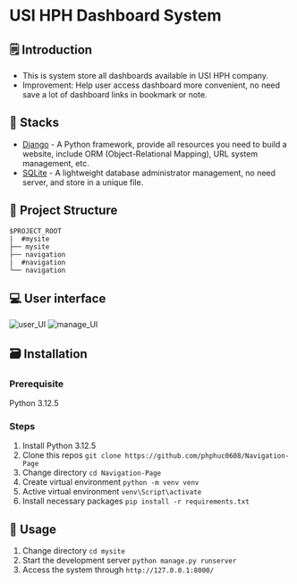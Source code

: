 # USI HPH Dashboard System
## 🗒️ Introduction
- This is system store all dashboards available in USI HPH company.
- Improvement: Help user access dashboard more convenient, no need save a lot of dashboard links in bookmark or note.
## 🧰 Stacks
- [Django](https://www.djangoproject.com/) - A Python framework, provide all resources you need to build a website, include ORM (Object-Relational Mapping), URL system management, etc.
- [SQLite](https://www.sqlite.org/) - A lightweight database administrator management, no need server, and store in a unique file.
## 📁 Project Structure
```
$PROJECT_ROOT
|  #mysite
├── mysite
├── navigation
|  #navigation
└── navigation
```
## 💻 User interface
![user_UI](https://github.com/user-attachments/assets/e56059d8-e4a6-4bd9-a229-f913cc372e17)
![manage_UI](https://github.com/user-attachments/assets/aec34354-aa71-422d-a4e6-4ed0893d0190)
## 🗃️ Installation
### Prerequisite
Python 3.12.5
### Steps
1. Install Python 3.12.5
2. Clone this repos  `git clone https://github.com/phphuc0608/Navigation-Page`
3. Change directory `cd Navigation-Page`
4. Create virtual environment `python -m venv venv`
5. Active virtual environment `venv\Script\activate`
6. Install necessary packages `pip install -r requirements.txt`
## 🚀 Usage
1. Change directory `cd mysite`
2. Start the development server `python manage.py runserver`
3. Access the system through `http://127.0.0.1:8000/`
